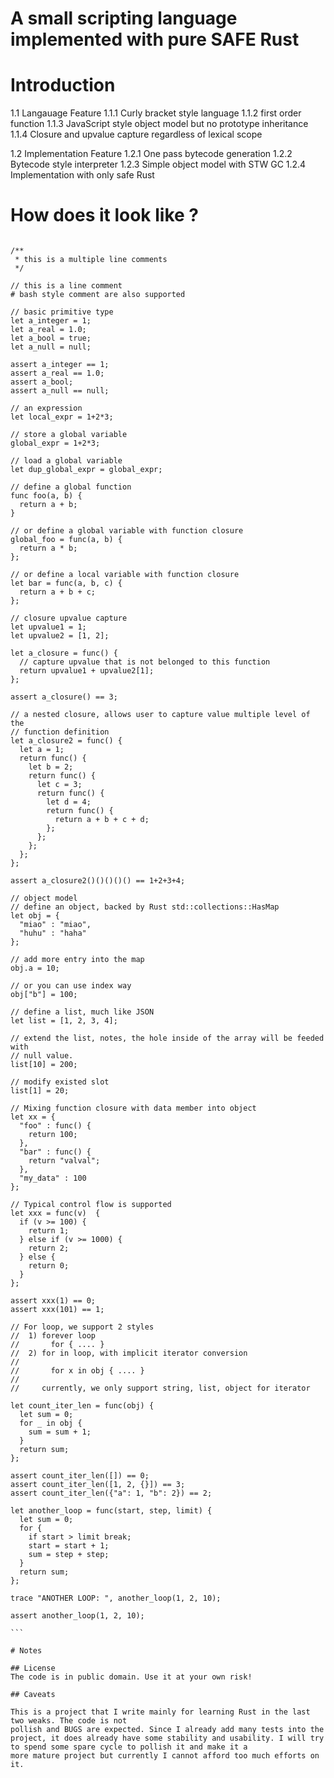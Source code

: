 # A small scripting language implemented with pure SAFE Rust

# Introduction

1.1 Langauage Feature
  1.1.1 Curly bracket style language
  1.1.2 first order function
  1.1.3 JavaScript style object model but no prototype inheritance
  1.1.4 Closure and upvalue capture regardless of lexical scope

1.2 Implementation Feature
  1.2.1 One pass bytecode generation
  1.2.2 Bytecode style interpreter
  1.2.3 Simple object model with STW GC
  1.2.4 Implementation with only safe Rust

# How does it look like ?

````

/**
 * this is a multiple line comments
 */

// this is a line comment
# bash style comment are also supported

// basic primitive type
let a_integer = 1;
let a_real = 1.0;
let a_bool = true;
let a_null = null;

assert a_integer == 1;
assert a_real == 1.0;
assert a_bool;
assert a_null == null;

// an expression
let local_expr = 1+2*3;

// store a global variable
global_expr = 1+2*3;

// load a global variable
let dup_global_expr = global_expr;

// define a global function
func foo(a, b) {
  return a + b;
}

// or define a global variable with function closure
global_foo = func(a, b) {
  return a * b;
};

// or define a local variable with function closure
let bar = func(a, b, c) {
  return a + b + c;
};

// closure upvalue capture
let upvalue1 = 1;
let upvalue2 = [1, 2];

let a_closure = func() {
  // capture upvalue that is not belonged to this function
  return upvalue1 + upvalue2[1];
};

assert a_closure() == 3;

// a nested closure, allows user to capture value multiple level of the
// function definition
let a_closure2 = func() {
  let a = 1;
  return func() {
    let b = 2;
    return func() {
      let c = 3;
      return func() {
        let d = 4;
        return func() {
          return a + b + c + d;
        };
      };
    };
  };
};

assert a_closure2()()()()() == 1+2+3+4;

// object model
// define an object, backed by Rust std::collections::HasMap
let obj = {
  "miao" : "miao",
  "huhu" : "haha"
};

// add more entry into the map
obj.a = 10;

// or you can use index way
obj["b"] = 100;

// define a list, much like JSON
let list = [1, 2, 3, 4];

// extend the list, notes, the hole inside of the array will be feeded with
// null value.
list[10] = 200;

// modify existed slot
list[1] = 20;

// Mixing function closure with data member into object
let xx = {
  "foo" : func() {
    return 100;
  },
  "bar" : func() {
    return "valval";
  },
  "my_data" : 100
};

// Typical control flow is supported
let xxx = func(v)  {
  if (v >= 100) {
    return 1;
  } else if (v >= 1000) {
    return 2;
  } else {
    return 0;
  }
};

assert xxx(1) == 0;
assert xxx(101) == 1;

// For loop, we support 2 styles
//  1) forever loop
//       for { .... }
//  2) for in loop, with implicit iterator conversion
//
//       for x in obj { .... }
//
//     currently, we only support string, list, object for iterator

let count_iter_len = func(obj) {
  let sum = 0;
  for _ in obj {
    sum = sum + 1;
  }
  return sum;
};

assert count_iter_len([]) == 0;
assert count_iter_len([1, 2, {}]) == 3;
assert count_iter_len({"a": 1, "b": 2}) == 2;

let another_loop = func(start, step, limit) {
  let sum = 0;
  for {
    if start > limit break;
    start = start + 1;
    sum = step + step;
  }
  return sum;
};

trace "ANOTHER LOOP: ", another_loop(1, 2, 10);

assert another_loop(1, 2, 10);

```

# Notes

## License
The code is in public domain. Use it at your own risk!

## Caveats

This is a project that I write mainly for learning Rust in the last two weaks. The code is not 
pollish and BUGS are expected. Since I already add many tests into the project, it does already have some stability and usability. I will try to spend some spare cycle to pollish it and make it a 
more mature project but currently I cannot afford too much efforts on it.
